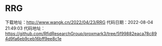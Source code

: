 # RRG
下载地址：http://www.wangk.cn/2022/04/23/RRG
代码日期：2022-08-04 21:49:03
代码地址：https://github.com/RfidResearchGroup/proxmark3/tree/5f99882eaca78c894d9fa6eb9ceb16bff9ee8c1e
